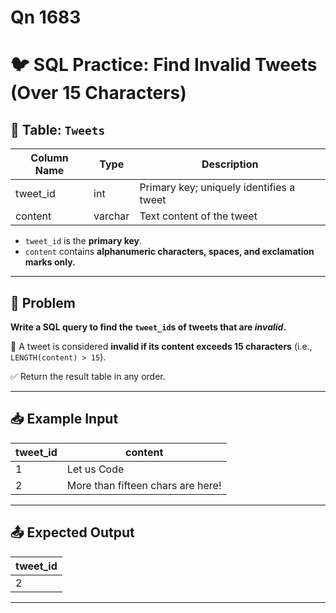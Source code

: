 # Qn 1683

# 🐦 SQL Practice: Find Invalid Tweets (Over 15 Characters)

## 📘 Table: `Tweets`

| Column Name | Type    | Description                        |
|-------------|---------|------------------------------------|
| tweet_id    | int     | Primary key; uniquely identifies a tweet |
| content     | varchar | Text content of the tweet          |

- `tweet_id` is the **primary key**.
- `content` contains **alphanumeric characters, spaces, and exclamation marks only.**

---

## 🧩 Problem

**Write a SQL query to find the `tweet_id`s of tweets that are _invalid_.**

🛑 A tweet is considered **invalid if its content exceeds 15 characters** (i.e., `LENGTH(content) > 15`).

✅ Return the result table in any order.

---

## 📥 Example Input

| tweet_id | content                           |
|----------|------------------------------------|
| 1        | Let us Code                        |
| 2        | More than fifteen chars are here!  |

---

## 📤 Expected Output

| tweet_id |
|----------|
| 2        |

---